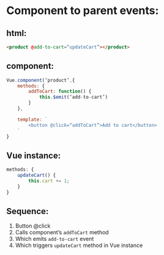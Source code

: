 # Component to parent events:

## html:
```html
<product @add-to-cart=“updateCart”></product>
```

## component:
```javascript
Vue.component(‘product’,{
    methods: {
        addToCart: function() {
            this.$emit(‘add-to-cart’)
        }
    },

    template: `
        <button @click=“addToCart”>Add to cart</button>
    `
}
```

## Vue instance:
```javascript
methods: {
    updateCart() {
        this.cart += 1;
    }
}
```

## Sequence:
1. Button @click
2. Calls component’s `addToCart` method
3. Which emits `add-to-cart` event
4. Which triggers `updateCart` method in Vue instance

